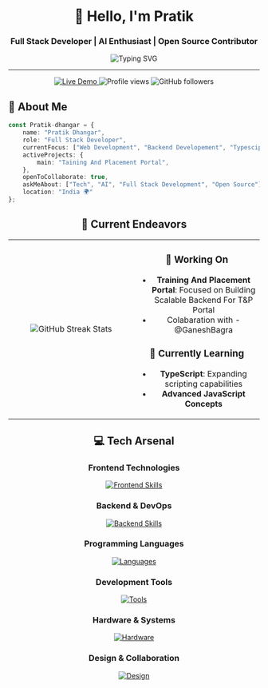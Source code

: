 <div align="center">
  
# 👋 Hello, I'm Pratik

### Full Stack Developer | AI Enthusiast | Open Source Contributor

<img src="https://readme-typing-svg.herokuapp.com?font=Fira+Code&pause=1000&color=00D4FF&center=true&vCenter=true&width=435&lines=MERN+Stack+Developer;AI+%26+Tech+Enthusiast;Always+Learning+New+Technologies" alt="Typing SVG" />

---
  <a href="https://pratik-portfolio-self.vercel.app/" target="_blank">
    <img src="https://img.shields.io/badge/🚀_Live_Demo-Click_Here-success?style=for-the-badge" alt="Live Demo">
  </a>
<img src="https://komarev.com/ghpvc/?username=Pratik-dhangar&label=Profile%20Views&color=0e75b6&style=flat" alt="Profile views" />
<img src="https://img.shields.io/github/followers/Pratik-dhangar?label=Followers&style=social" alt="GitHub followers" />

</div>

## 🚀 About Me

```typescript
const Pratik-dhangar = {
    name: "Pratik Dhangar",
    role: "Full Stack Developer",
    currentFocus: ["Web Development", "Backend Developement", "Typescipt"],
    activeProjects: {
        main: "Taining And Placement Portal",
    },
    openToCollaborate: true,
    askMeAbout: ["Tech", "AI", "Full Stack Development", "Open Source"],
    location: "India 🌍"
};
```
<div align="center">

## 🎯 Current Endeavors

<table>
<tr>
<td align="center" width="50%">
<img src="https://github-readme-streak-stats-eight.vercel.app/?user=Pratik-dhangar&theme=tokyonight&hide_border=true" alt="GitHub Streak Stats" />
</td>
<td align="center" width="50%">

### 🔭 Working On
- **Training And Placement Portal**: Focused on Building Scalable Backend For T&P Portal
- Colabaration with - @GaneshBagra

### 🌱 Currently Learning
- **TypeScript**: Expanding scripting capabilities
- **Advanced JavaScript Concepts**

</td>
</tr>
</table>

## 💻 Tech Arsenal

<div align="center">

### Frontend Technologies
[![Frontend Skills](https://skillicons.dev/icons?i=js,ts,html,css,react,bootstrap,tailwind)](https://skillicons.dev)

### Backend & DevOps
[![Backend Skills](https://skillicons.dev/icons?i=nodejs,express,mysql,postgres,mongodb)](https://skillicons.dev)

### Programming Languages
[![Languages](https://skillicons.dev/icons?i=c,js)](https://skillicons.dev)

### Development Tools
[![Tools](https://skillicons.dev/icons?i=vscode,postman,git,github)](https://skillicons.dev)

### Hardware & Systems
[![Hardware](https://skillicons.dev/icons?i=windows)](https://skillicons.dev)

### Design & Collaboration
[![Design](https://skillicons.dev/icons?i=figma,notion,discord)](https://skillicons.dev)

</div>

</div>


